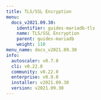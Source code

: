 ```yaml
---
title: TLS/SSL Encryption
menu:
  docs_v2021.09.30:
    identifier: guides-mariadb-tls
    name: TLS/SSL Encryption
    parent: guides-mariadb
    weight: 110
menu_name: docs_v2021.09.30
info:
  autoscaler: v0.7.0
  cli: v0.22.0
  community: v0.22.0
  enterprise: v0.9.0
  installer: v2021.09.30
  version: v2021.09.30
---
```


